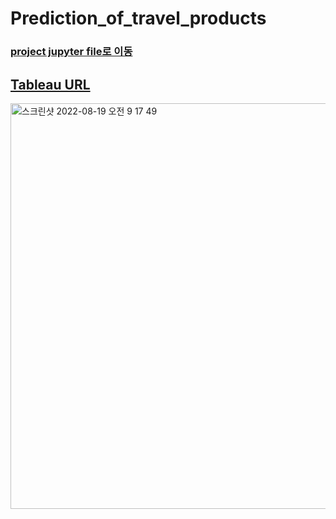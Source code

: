 # **Prediction_of_travel_products**

### [**project jupyter file로 이동**](https://github.com/sangahnim/prediction_of_travel_products/blob/main/ml_project_%08(notprinted).ipynb)
## [**Tableau URL**](https://public.tableau.com/app/profile/sangah.lee7642/viz/travel_product/1)

<img width="649" alt="스크린샷 2022-08-19 오전 9 17 49" src="https://user-images.githubusercontent.com/86824895/185545535-2ea40887-ba3f-439a-865e-e0379b5e95a5.png">
